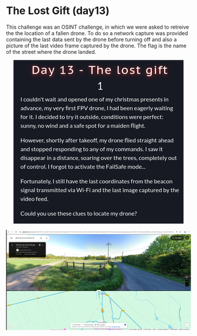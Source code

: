 # The Lost Gift (day13)

This challenge  was an OSINT challenge, in which we were asked to retreive the the location of a fallen drone. To do so a network capture was provided containing the last data sent by the drone before turning off and also a picture of the last video frame captured by the drone. The flag is the name of the street where the drone landed. 

<p align="center"><img src="Screenshots/S1.png" alt="Desc"></p>


<p align="center"><img src="Screenshots/S2.png" alt="Desc"></p>
